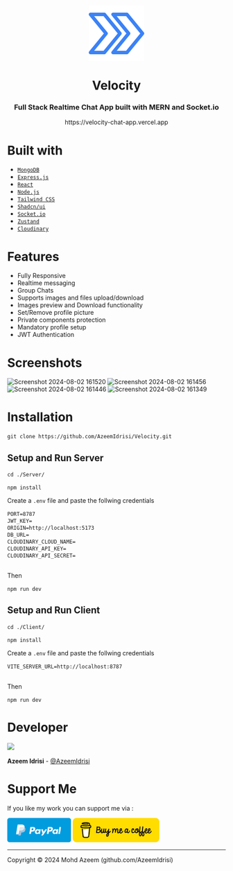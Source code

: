 
<div align="center">
    <img src="Client/public/static/images/velocity-logo.png" width="128" height="128" style="display: block; margin: 0 auto"/>
    <h1>Velocity</h1>
    <h3>Full Stack Realtime Chat App built with MERN and Socket.io</h3>
     https://velocity-chat-app.vercel.app
    
    
</div>

# Built with

* [`MongoDB`](https://www.mongodb.com/)
* [`Express.js`](https://expressjs.com/)
* [`React`](https://react.dev/)
* [`Node.js`](https://nodejs.org/en)
* [`Tailwind CSS`](https://tailwindcss.com/)
* [`Shadcn/ui`](https://ui.shadcn.com/)
* [`Socket.io`](https://socket.io/)
* [`Zustand`](https://github.com/pmndrs/zustand)
* [`Cloudinary`](https://cloudinary.com/)

# Features 

* Fully Responsive
* Realtime messaging
* Group Chats
* Supports images and files upload/download
* Images preview and Download functionality
* Set/Remove profile picture
* Private components protection
* Mandatory profile setup
* JWT Authentication


# Screenshots

![Screenshot 2024-08-02 161520](https://github.com/user-attachments/assets/7115e76c-39f2-4a22-bc06-031ceec6bc1f)
![Screenshot 2024-08-02 161456](https://github.com/user-attachments/assets/2a7c47fc-5d0e-43a6-8ac3-6ea00d210f60)
![Screenshot 2024-08-02 161446](https://github.com/user-attachments/assets/821e2786-c685-4acd-8891-4bb6a05dd544)
![Screenshot 2024-08-02 161349](https://github.com/user-attachments/assets/00744c82-e961-43bc-bd83-ef712030cea6)


# Installation

```
git clone https://github.com/AzeemIdrisi/Velocity.git
```

## Setup and Run Server

```
cd ./Server/
```

```
npm install
```
Create a `.env` file and paste the follwing credentials

```
PORT=8787
JWT_KEY=
ORIGIN=http://localhost:5173
DB_URL=
CLOUDINARY_CLOUD_NAME=
CLOUDINARY_API_KEY=
CLOUDINARY_API_SECRET=
 
```
Then
```
npm run dev
```
## Setup and Run Client

```
cd ./Client/
```

```
npm install
```
Create a `.env` file and paste the follwing credentials

```
VITE_SERVER_URL=http://localhost:8787
 
```
Then
```
npm run dev
```


# Developer

<a href="https://github.com/azeemidrisi/">
<!--   <img src="https://contrib.rocks/image?repo=azeemidrisi/phonesploit-pro" /> -->
 <img width="150px" src=https://github.com/AzeemIdrisi/PhoneSploit-Pro/assets/112647789/a5fa646c-93a2-460f-bcb7-528fedb147e9 />

</a>


**Azeem Idrisi** - [@AzeemIdrisi](https://github.com/azeemidrisi/)
 

# Support Me
If you like my work you can support me via :

<a href="https://paypal.me/AzeemIdrisi" target="_blank"> <kbd> <img
        src="https://github.com/AzeemIdrisi/AzeemIdrisi/blob/main/docs/paypal-button-blue.png" alt="PayPal"
        width="147"></a> <a href="https://www.buymeacoffee.com/AzeemIdrisi" target="_blank"> <kbd> <img src="https://github.com/AzeemIdrisi/AzeemIdrisi/blob/main/docs/default-yellow.png" alt="Buy Me A Coffee" width="200"></a>

<hr>

Copyright © 2024 Mohd Azeem (github.com/AzeemIdrisi)
